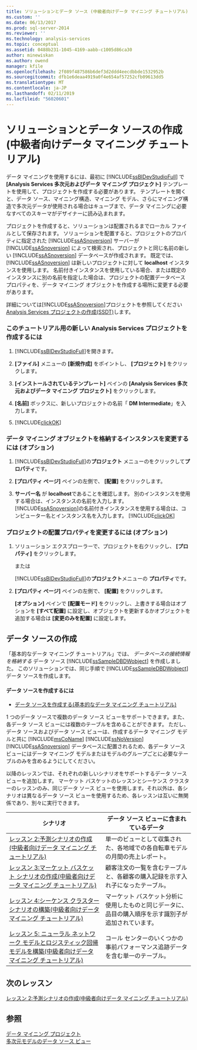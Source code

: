 ```yaml
---
title: ソリューションとデータ ソース (中級者向けデータ マイニング チュートリアル) の作成 |Microsoft Docs
ms.custom: ''
ms.date: 06/13/2017
ms.prod: sql-server-2014
ms.reviewer: ''
ms.technology: analysis-services
ms.topic: conceptual
ms.assetid: 0488b231-1045-4169-aabb-c1005d86ca30
author: minewiskan
ms.author: owend
manager: kfile
ms.openlocfilehash: 2f089f487586b6def3d2ddd4eecdbbde1532952b
ms.sourcegitcommit: dfb1e6deaa4919a0f4e654af57252cfb09613dd5
ms.translationtype: MT
ms.contentlocale: ja-JP
ms.lasthandoff: 02/11/2019
ms.locfileid: "56020601"
---
```

# <a name="creating-a-solution-and-data-source-intermediate-data-mining-tutorial"></a>ソリューションとデータ ソースの作成 (中級者向けデータ マイニング チュートリアル)
  データ マイニングを使用するには、最初に [!INCLUDE[ssBIDevStudioFull](../includes/ssbidevstudiofull-md.md)] で **[Analysis Services 多次元およびデータ マイニング プロジェクト]** テンプレートを使用して、プロジェクトを作成する必要があります。 テンプレートを開くと、データ ソース、マイニング構造、マイニング モデル、さらにマイニング構造で多次元データが使用される場合はキューブまで、データ マイニングに必要なすべてのスキーマがデザイナーに読み込まれます。  
  
 プロジェクトを作成すると、ソリューションは配置されるまでローカル ファイルとして保存されます。 ソリューションを配置すると、プロジェクトのプロパティに指定された [!INCLUDE[ssASnoversion](../includes/ssasnoversion-md.md)] サーバーが [!INCLUDE[ssASnoversion](../includes/ssasnoversion-md.md)] によって検索され、プロジェクトと同じ名前の新しい [!INCLUDE[ssASnoversion](../includes/ssasnoversion-md.md)] データベースが作成されます。 既定では、 [!INCLUDE[ssASnoversion](../includes/ssasnoversion-md.md)] は新しいプロジェクトに対して **localhost** インスタンスを使用します。 名前付きインスタンスを使用している場合、または既定のインスタンスに別の名前を指定した場合は、プロジェクトの配置データベース プロパティを、データ マイニング オブジェクトを作成する場所に変更する必要があります。  
  
 詳細については[!INCLUDE[ssASnoversion](../includes/ssasnoversion-md.md)]プロジェクトを参照してください[Analysis Services プロジェクトの作成&#40;SSDT&#41;](../analysis-services/multidimensional-models/create-an-analysis-services-project-ssdt.md)します。  
  
### <a name="to-create-a-new-analysis-services-project-for-this-tutorial"></a>このチュートリアル用の新しい Analysis Services プロジェクトを作成するには  
  
1.  [!INCLUDE[ssBIDevStudioFull](../includes/ssbidevstudiofull-md.md)]を開きます。  
  
2.  **[ファイル]** メニューの **[新規作成]** をポイントし、 **[プロジェクト]** をクリックします。  
  
3.  **[インストールされているテンプレート]** ペインの **[Analysis Services 多次元およびデータ マイニング プロジェクト]** をクリックします。  
  
4.  **[名前]** ボックスに、新しいプロジェクトの名前「 **DM Intermediate**」を入力します。  
  
5.  [!INCLUDE[clickOK](../includes/clickok-md.md)]  
  
### <a name="to-change-the-instance-where-data-mining-objects-are-stored-optional"></a>データ マイニング オブジェクトを格納するインスタンスを変更するには (オプション)  
  
1.  [!INCLUDE[ssBIDevStudioFull](../includes/ssbidevstudiofull-md.md)]の**プロジェクト** メニューのをクリックして**プロパティ**です。  
  
2.  **[プロパティ ページ]** ペインの左側で、 **[配置]** をクリックします。  
  
3.  **サーバー名** が **localhost**であることを確認します。 別のインスタンスを使用する場合は、インスタンスの名前を入力します。 [!INCLUDE[ssASnoversion](../includes/ssasnoversion-md.md)]の名前付きインスタンスを使用する場合は、コンピューター名とインスタンス名を入力します。 [!INCLUDE[clickOK](../includes/clickok-md.md)]  
  
### <a name="to-change-the-deployment-properties-for-a-project-optional"></a>プロジェクトの配置プロパティを変更するには (オプション)  
  
1.  ソリューション エクスプローラーで、プロジェクトを右クリックし、 **[プロパティ]** をクリックします。  
  
     または  
  
     [!INCLUDE[ssBIDevStudioFull](../includes/ssbidevstudiofull-md.md)]の**プロジェクト**メニューの **プロパティ**です。  
  
2.  **[プロパティ ページ]** ペインの左側で、 **[配置]** をクリックします。  
  
     **[オプション]** ペインで **[配置モード]** をクリックし、上書きする場合はオプションを **[すべて配置]** に設定し、オブジェクトを更新するかオブジェクトを追加する場合は **[変更のみを配置]** に設定します。  
  
## <a name="creating-a-data-source"></a>データ ソースの作成  
 「基本的なデータ マイニング チュートリアル」では、 *データベースの接続情報を格納する* データ ソース [!INCLUDE[ssSampleDBDWobject](../includes/sssampledbdwobject-md.md)] を作成しました。 このソリューションでは、同じ手順で [!INCLUDE[ssSampleDBDWobject](../includes/sssampledbdwobject-md.md)] データ ソースを作成します。  
  
#### <a name="to-create-a-data-source"></a>データ ソースを作成するには  
  
-   [データ ソースを作成する&#40;基本的なデータ マイニング チュートリアル&#41;](../../2014/tutorials/creating-a-data-source-basic-data-mining-tutorial.md)  
  
 1 つのデータ ソースで複数のデータ ソース ビューをサポートできます。また、各データ ソース ビューには複数のテーブルを含めることができます。 ただし、データ ソースおよびデータ ソース ビューは、作成するデータ マイニング モデルと共に [!INCLUDE[msCoName](../includes/msconame-md.md)] [!INCLUDE[ssNoVersion](../includes/ssnoversion-md.md)] [!INCLUDE[ssASnoversion](../includes/ssasnoversion-md.md)] データベースに配置されるため、各データ ソース ビューにはデータ マイニング モデルまたはモデルのグループごとに必要なテーブルのみを含めるようにしてください。  
  
 以降のレッスンでは、それぞれの新しいシナリオをサポートするデータ ソース ビューを追加します。 マーケット バスケットのレッスンとシーケンス クラスターのレッスンのみ、同じデータ ソース ビューを使用します。それ以外は、各シナリオは異なるデータ ソース ビューを使用するため、各レッスンは互いに無関係であり、別々に実行できます。  
  
|シナリオ|データ ソース ビューに含まれているデータ|  
|--------------|-------------------------------------------|  
|[レッスン 2:予測シナリオの作成&#40;中級者向けデータ マイニング チュートリアル&#41;](../../2014/tutorials/lesson-2-building-a-forecasting-scenario-intermediate-data-mining-tutorial.md)|単一のビューとして収集された、各地域での各自転車モデルの月間の売上レポート。|  
|[レッスン 3:マーケット バスケット シナリオの作成&#40;中級者向けデータ マイニング チュートリアル&#41;](../../2014/tutorials/lesson-3-building-a-market-basket-scenario-intermediate-data-mining-tutorial.md)|顧客注文の一覧を含むテーブルと、各顧客の購入記録を示す入れ子になったテーブル。|  
|[レッスン 4:シーケンス クラスター シナリオの構築&#40;中級者向けデータ マイニング チュートリアル&#41;](../../2014/tutorials/lesson-4-build-sequence-clustering-scenario-intermediate-data-mining.md)|マーケット バスケット分析に使用したものと同じデータに、品目の購入順序を示す識別子が追加されています。|  
|[レッスン 5: ニューラル ネットワーク モデルとロジスティック回帰モデルを構築&#40;中級者向けデータ マイニング チュートリアル&#41;](../../2014/tutorials/lesson-5-build-models-intermediate-data-mining-tutorial.md)|コール センターのいくつかの事前パフォーマンス追跡データを含む単一のテーブル。|  
  
## <a name="next-lesson"></a>次のレッスン  
 [レッスン 2:予測シナリオの作成&#40;中級者向けデータ マイニング チュートリアル&#41;](../../2014/tutorials/lesson-2-building-a-forecasting-scenario-intermediate-data-mining-tutorial.md)  
  
## <a name="see-also"></a>参照  
 [データ マイニング プロジェクト](../../2014/analysis-services/data-mining/data-mining-projects.md)   
 [多次元モデルのデータ ソース ビュー](../analysis-services/multidimensional-models/data-source-views-in-multidimensional-models.md)  
  
  
